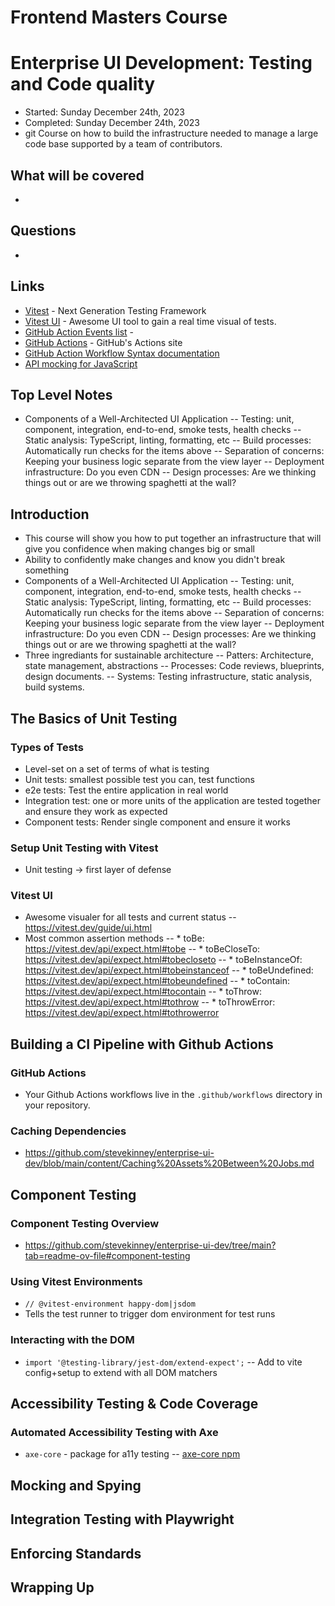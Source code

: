 # Frontend Masters Course
# Enterprise UI Development: Testing and Code quality
- Started: Sunday December 24th, 2023
- Completed: Sunday December 24th, 2023
- git 
Course on how to build the infrastructure needed to manage a large code base supported by a team of contributors.


## What will be covered
- 

## Questions
- 

## Links
- [Vitest](https://vitest.dev/) - Next Generation Testing Framework
- [Vitest UI](https://vitest.dev/guide/ui.html) - Awesome UI tool to gain a real time visual of tests.
- [GitHub Action Events list](https://github.com/stevekinney/enterprise-ui-dev/blob/main/content/Github%20Actions%20Events.md) -
- [GitHub Actions](https://github.com/marketplace?type=actions) - GitHub's Actions site
- [GitHub Action Workflow Syntax documentation](https://docs.github.com/en/actions/using-workflows/workflow-syntax-for-github-actions#jobsjob_idneeds)
- [API mocking for JavaScript](https://mswjs.io/)

## Top Level Notes
- Components of a Well-Architected UI Application
-- Testing: unit, component, integration, end-to-end, smoke tests, health checks
-- Static analysis: TypeScript, linting, formatting, etc
-- Build processes: Automatically run checks for the items above
-- Separation of concerns: Keeping your business logic separate from the view layer
-- Deployment infrastructure: Do you even CDN
-- Design processes: Are we thinking things out or are we throwing spaghetti at the wall?

## Introduction
- This course will show you how to put together an infrastructure that will give you confidence when making changes big or small
- Ability to confidently make changes and know you didn't break something
- Components of a Well-Architected UI Application
-- Testing: unit, component, integration, end-to-end, smoke tests, health checks
-- Static analysis: TypeScript, linting, formatting, etc
-- Build processes: Automatically run checks for the items above
-- Separation of concerns: Keeping your business logic separate from the view layer
-- Deployment infrastructure: Do you even CDN
-- Design processes: Are we thinking things out or are we throwing spaghetti at the wall?
- Three ingrediants for sustainable architecture
-- Patters: Architecture, state management, abstractions
-- Processes: Code reviews, blueprints, design documents.
-- Systems: Testing infrastructure, static analysis, build systems.

## The Basics of Unit Testing
### Types of Tests
- Level-set on a set of terms of what is testing
- Unit tests: smallest possible test you can, test functions
- e2e tests: Test the entire application in real world
- Integration test: one or more units of the application are tested together and ensure they work as expected
- Component tests: Render single component and ensure it works
### Setup Unit Testing with Vitest
- Unit testing -> first layer of defense
### Vitest UI
- Awesome visualer for all tests and current status
-- https://vitest.dev/guide/ui.html
- Most common assertion methods
-- * toBe: https://vitest.dev/api/expect.html#tobe
-- * toBeCloseTo: https://vitest.dev/api/expect.html#tobecloseto
-- * toBeInstanceOf: https://vitest.dev/api/expect.html#tobeinstanceof
-- * toBeUndefined: https://vitest.dev/api/expect.html#tobeundefined
-- * toContain: https://vitest.dev/api/expect.html#tocontain
-- * toThrow: https://vitest.dev/api/expect.html#tothrow
-- * toThrowError: https://vitest.dev/api/expect.html#tothrowerror
## Building a CI Pipeline with Github Actions
### GitHub Actions
- Your Github Actions workflows live in the `.github/workflows` directory in your repository.
### Caching Dependencies
- https://github.com/stevekinney/enterprise-ui-dev/blob/main/content/Caching%20Assets%20Between%20Jobs.md
## Component Testing
### Component Testing Overview
- https://github.com/stevekinney/enterprise-ui-dev/tree/main?tab=readme-ov-file#component-testing
### Using Vitest Environments
- `// @vitest-environment happy-dom|jsdom`
- Tells the test runner to trigger dom environment for test runs
### Interacting with the DOM
- `import '@testing-library/jest-dom/extend-expect';`
-- Add to vite config+setup to extend with all DOM matchers
## Accessibility Testing & Code Coverage
### Automated Accessibility Testing with Axe
- `axe-core` - package for a11y testing
-- [axe-core npm](https://github.com/dequelabs/axe-core)
## Mocking and Spying
## Integration Testing with Playwright
## Enforcing Standards
## Wrapping Up

